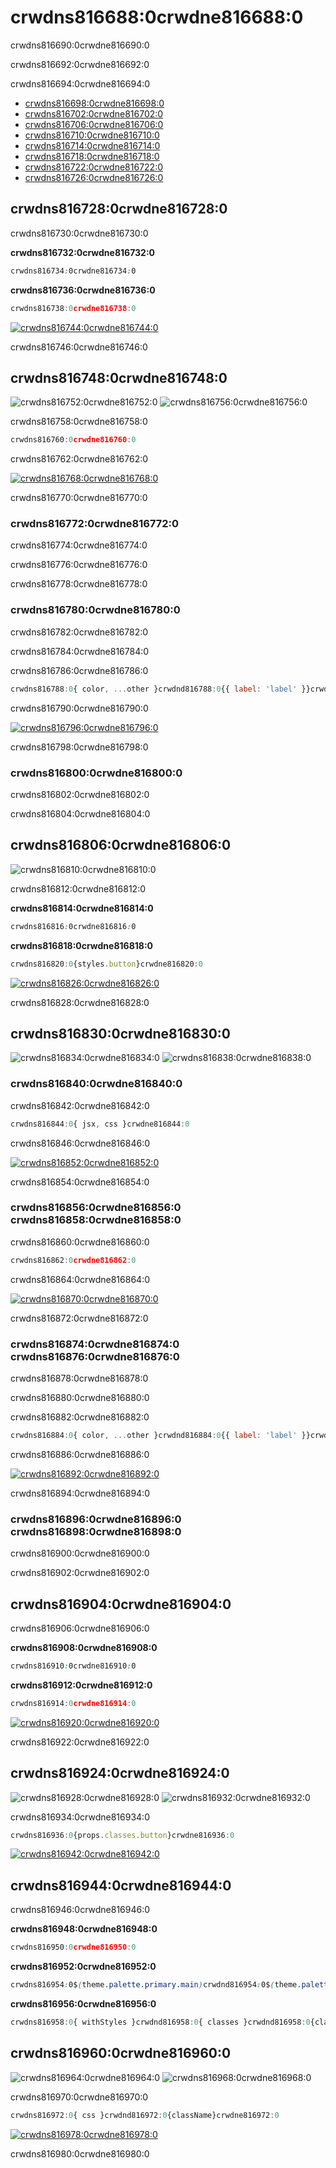 # crwdns816688:0crwdne816688:0

<p class="description">crwdns816690:0crwdne816690:0</p>

crwdns816692:0crwdne816692:0

crwdns816694:0crwdne816694:0

- [crwdns816698:0crwdne816698:0](crwdns816696:0crwdne816696:0)
- [crwdns816702:0crwdne816702:0](crwdns816700:0crwdne816700:0)
- [crwdns816706:0crwdne816706:0](crwdns816704:0crwdne816704:0)
- [crwdns816710:0crwdne816710:0](crwdns816708:0crwdne816708:0)
- [crwdns816714:0crwdne816714:0](crwdns816712:0crwdne816712:0)
- [crwdns816718:0crwdne816718:0](crwdns816716:0crwdne816716:0)
- [crwdns816722:0crwdne816722:0](crwdns816720:0crwdne816720:0)
- [crwdns816726:0crwdne816726:0](crwdns816724:0crwdne816724:0)

## crwdns816728:0crwdne816728:0

crwdns816730:0crwdne816730:0

**crwdns816732:0crwdne816732:0**

```css
crwdns816734:0crwdne816734:0
```

**crwdns816736:0crwdne816736:0**

```jsx
crwdns816738:0crwdne816738:0
```

[![crwdns816744:0crwdne816744:0](crwdns816742:0crwdne816742:0)](crwdns816740:0crwdne816740:0)

crwdns816746:0crwdne816746:0

## crwdns816748:0crwdne816748:0

![crwdns816752:0crwdne816752:0](crwdns816750:0crwdne816750:0) ![crwdns816756:0crwdne816756:0](crwdns816754:0crwdne816754:0)

crwdns816758:0crwdne816758:0

```jsx
crwdns816760:0crwdne816760:0
```

crwdns816762:0crwdne816762:0

[![crwdns816768:0crwdne816768:0](crwdns816766:0crwdne816766:0)](crwdns816764:0crwdne816764:0)

crwdns816770:0crwdne816770:0

### crwdns816772:0crwdne816772:0

crwdns816774:0crwdne816774:0</p> 

crwdns816776:0crwdne816776:0

crwdns816778:0crwdne816778:0

### crwdns816780:0crwdne816780:0

crwdns816782:0crwdne816782:0

crwdns816784:0crwdne816784:0

crwdns816786:0crwdne816786:0

```jsx
crwdns816788:0{ color, ...other }crwdnd816788:0{{ label: 'label' }}crwdnd816788:0{...other}crwdne816788:0
```

crwdns816790:0crwdne816790:0

[![crwdns816796:0crwdne816796:0](crwdns816794:0crwdne816794:0)](crwdns816792:0crwdne816792:0)

crwdns816798:0crwdne816798:0

### crwdns816800:0crwdne816800:0

crwdns816802:0crwdne816802:0

crwdns816804:0crwdne816804:0

## crwdns816806:0crwdne816806:0

![crwdns816810:0crwdne816810:0](crwdns816808:0crwdne816808:0)

crwdns816812:0crwdne816812:0

**crwdns816814:0crwdne816814:0**

```css
crwdns816816:0crwdne816816:0
```

**crwdns816818:0crwdne816818:0**

```jsx
crwdns816820:0{styles.button}crwdne816820:0
```

[![crwdns816826:0crwdne816826:0](crwdns816824:0crwdne816824:0)](crwdns816822:0crwdne816822:0)

crwdns816828:0crwdne816828:0

## crwdns816830:0crwdne816830:0

![crwdns816834:0crwdne816834:0](crwdns816832:0crwdne816832:0) ![crwdns816838:0crwdne816838:0](crwdns816836:0crwdne816836:0)

### crwdns816840:0crwdne816840:0

crwdns816842:0crwdne816842:0

```jsx
crwdns816844:0{ jsx, css }crwdne816844:0
```

crwdns816846:0crwdne816846:0

[![crwdns816852:0crwdne816852:0](crwdns816850:0crwdne816850:0)](crwdns816848:0crwdne816848:0)

crwdns816854:0crwdne816854:0

### crwdns816856:0crwdne816856:0 crwdns816858:0crwdne816858:0

crwdns816860:0crwdne816860:0

```jsx
crwdns816862:0crwdne816862:0
```

crwdns816864:0crwdne816864:0

[![crwdns816870:0crwdne816870:0](crwdns816868:0crwdne816868:0)](crwdns816866:0crwdne816866:0)

crwdns816872:0crwdne816872:0

### crwdns816874:0crwdne816874:0 crwdns816876:0crwdne816876:0

crwdns816878:0crwdne816878:0

crwdns816880:0crwdne816880:0

crwdns816882:0crwdne816882:0

```jsx
crwdns816884:0{ color, ...other }crwdnd816884:0{{ label: 'label' }}crwdnd816884:0{...other}crwdne816884:0
```

crwdns816886:0crwdne816886:0

[![crwdns816892:0crwdne816892:0](crwdns816890:0crwdne816890:0)](crwdns816888:0crwdne816888:0)

crwdns816894:0crwdne816894:0

### crwdns816896:0crwdne816896:0 crwdns816898:0crwdne816898:0

crwdns816900:0crwdne816900:0

crwdns816902:0crwdne816902:0

## crwdns816904:0crwdne816904:0

crwdns816906:0crwdne816906:0

**crwdns816908:0crwdne816908:0**

```css
crwdns816910:0crwdne816910:0
```

**crwdns816912:0crwdne816912:0**

```jsx
crwdns816914:0crwdne816914:0
```

[![crwdns816920:0crwdne816920:0](crwdns816918:0crwdne816918:0)](crwdns816916:0crwdne816916:0)

crwdns816922:0crwdne816922:0

## crwdns816924:0crwdne816924:0

![crwdns816928:0crwdne816928:0](crwdns816926:0crwdne816926:0) ![crwdns816932:0crwdne816932:0](crwdns816930:0crwdne816930:0)

crwdns816934:0crwdne816934:0

```jsx
crwdns816936:0{props.classes.button}crwdne816936:0
```

[![crwdns816942:0crwdne816942:0](crwdns816940:0crwdne816940:0)](crwdns816938:0crwdne816938:0)

## crwdns816944:0crwdne816944:0

crwdns816946:0crwdne816946:0

**crwdns816948:0crwdne816948:0**

```js
crwdns816950:0crwdne816950:0
```

**crwdns816952:0crwdne816952:0**

```css
crwdns816954:0$(theme.palette.primary.main)crwdnd816954:0$(theme.palette.primary.light)crwdnd816954:0$(theme.typography.caption.fontSize)crwdne816954:0
```

**crwdns816956:0crwdne816956:0**

```js
crwdns816958:0{ withStyles }crwdnd816958:0{ classes }crwdnd816958:0{classes.button}crwdne816958:0
```

## crwdns816960:0crwdne816960:0

![crwdns816964:0crwdne816964:0](crwdns816962:0crwdne816962:0) ![crwdns816968:0crwdne816968:0](crwdns816966:0crwdne816966:0)

crwdns816970:0crwdne816970:0

```jsx
crwdns816972:0{ css }crwdnd816972:0{className}crwdne816972:0
```

[![crwdns816978:0crwdne816978:0](crwdns816976:0crwdne816976:0)](crwdns816974:0crwdne816974:0)

crwdns816980:0crwdne816980:0